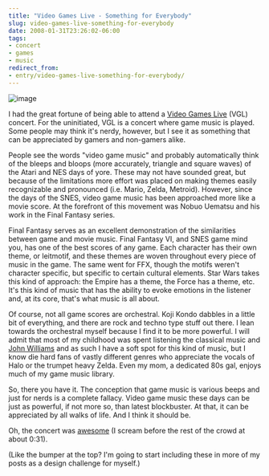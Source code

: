 ```yaml
---
title: "Video Games Live - Something for Everybody"
slug: video-games-live-something-for-everybody
date: 2008-01-31T23:26:02-06:00
tags:
- concert
- games
- music
redirect_from:
- entry/video-games-live-something-for-everybody/
---
```

![](http://www.dxprog.com/pics/bumpers/VGL.png "image")

I had the great fortune of being able to attend a [Video Games Live](http://www.videogameslive.com/) (VGL) concert. For the uninitiated, VGL is a concert where game music is played. Some people may think it's nerdy, however, but I see it as something that can be appreciated by gamers and non-gamers alike.

People see the words "video game music" and probably automatically think of the bleeps and bloops (more accurately, triangle and square waves) of the Atari and NES days of yore. These may not have sounded great, but because of the limitations more effort was placed on making themes easily recognizable and pronounced (i.e. Mario, Zelda, Metroid). However, since the days of the SNES, video game music has been approached more like a movie score. At the forefront of this movement was Nobuo Uematsu and his work in the Final Fantasy series.

Final Fantasy serves as an excellent demonstration of the similarities between game and movie music. Final Fantasy VI, and SNES game mind you, has one of the best scores of any game. Each character has their own theme, or leitmotif, and these themes are woven throughout every piece of music in the game. The same went for FFX, though the motifs weren't character specific, but specific to certain cultural elements. Star Wars takes this kind of approach: the Empire has a theme, the Force has a theme, etc. It's this kind of music that has the ability to evoke emotions in the listener and, at its core, that's what music is all about.

Of course, not all game scores are orchestral. Koji Kondo dabbles in a little bit of everything, and there are rock and techno type stuff out there. I lean towards the orchestral myself because I find it to be more powerful. I will admit that most of my childhood was spent listening the classical music and [John Williams](http://en.wikipedia.org/wiki/John_Williams) and as such I have a soft spot for this kind of music, but I know die hard fans of vastly different genres who appreciate the vocals of Halo or the trumpet heavy Zelda. Even my mom, a dedicated 80s gal, enjoys much of my game music library.

So, there you have it. The conception that game music is various beeps and just for nerds is a complete fallacy. Video game music these days can be just as powerful, if not more so, than latest blockbuster. At that, it can be appreciated by all walks of life. And I think it should be.

Oh, the concert was [awesome](http://www.youtube.com/watch?v=9npt7JaVmLI) (I scream before the rest of the crowd at about 0:31).

(Like the bumper at the top? I'm going to start including these in more of my posts as a design challenge for myself.)
